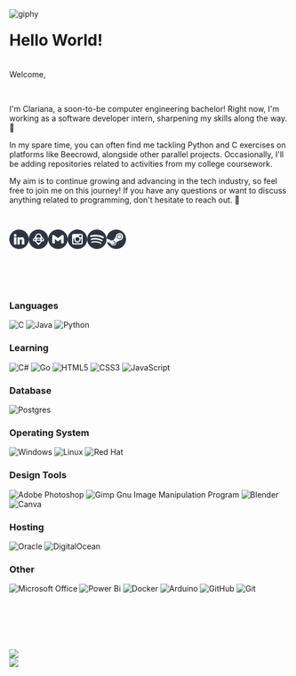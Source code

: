 <!--suppress HtmlDeprecatedAttribute -->
<img align='left' src="https://media.giphy.com/media/v1.Y2lkPTc5MGI3NjExbjZ1MnphcWNidHFjOWo5ZHhpeW9ydDAxYWpvdW5naG42ZmtyaW0zaCZlcD12MV9pbnRlcm5hbF9naWZfYnlfaWQmY3Q9cw/v177Mq08vTP53QIptK/source.gif" width="60" alt="giphy"> 

# Hello World!
<br>
Welcome,  

؜᠎

I'm Clariana, a soon-to-be computer engineering bachelor! Right now,  I'm working as a software developer intern, sharpening my skills along the way. 👾

In my spare time, you can often find me tackling Python and C exercises on platforms like Beecrowd, alongside other parallel projects. Occasionally, I'll be adding repositories related to activities from my college coursework. 
  
My aim is to continue growing and advancing in the tech industry, so feel free to join me on this journey! If you have any questions or want to discuss anything related to programming, don't hesitate to reach out. 🤗   

؜᠎


<a href="https://www.linkedin.com/in/clariananogueira/">
  <img align="left" alt="LinkedIn" width="35px" src="https://raw.githubusercontent.com/Moaps/Moaps/587e867792f24868430b6c49e87292609542de69/images/LinkedinLogo2.svg" />
</a>

<a href="https://judge.beecrowd.com/pt/profile/519988">
  <img align="left" alt="Beecrowd" width="35px" src="https://raw.githubusercontent.com/Moaps/Moaps/587e867792f24868430b6c49e87292609542de69/images/BeecrowdLogo2.svg" />
</a>

<a href="mailto:clariana.nscosta@gmail.com">
  <img align="left" alt="GMail" width="35px" src="https://raw.githubusercontent.com/Moaps/Moaps/587e867792f24868430b6c49e87292609542de69/images/GmailLogo2.svg" />
</a>

<a href="https://www.instagram.com/_moaps/">
  <img align="left" alt="Instagram" width="35px" src="https://raw.githubusercontent.com/Moaps/Moaps/587e867792f24868430b6c49e87292609542de69/images/InstagramLogo2.svg" />
</a>

<a href="https://open.spotify.com/user/9x8uzndecolrc0m71iw86gx88">
  <img align="left" alt="Spotify" width="35px" src="https://raw.githubusercontent.com/Moaps/Moaps/587e867792f24868430b6c49e87292609542de69/images/SpotifyLogo2.svg" />
</a>

<a href="https://steamcommunity.com/id/moaps/">
  <img align="left" alt="Steam" width="35px" src="https://raw.githubusercontent.com/Moaps/Moaps/587e867792f24868430b6c49e87292609542de69/images/SteamLogo2.svg" />
</a>
</br>

؜᠎

#

؜᠎

### Languages
![C](https://img.shields.io/badge/c-%2300599C.svg?style=for-the-badge&logo=c&logoColor=white)
![Java](https://img.shields.io/badge/java-%23ED8B00.svg?style=for-the-badge&logo=openjdk&logoColor=white)
![Python](https://img.shields.io/badge/python-3670A0?style=for-the-badge&logo=python&logoColor=ffdd54)

### Learning
![C#](https://img.shields.io/badge/c%23-%23239120.svg?style=for-the-badge&logo=csharp&logoColor=white)
![Go](https://img.shields.io/badge/go-%2300ADD8.svg?style=for-the-badge&logo=go&logoColor=white)
![HTML5](https://img.shields.io/badge/html5-%23E34F26.svg?style=for-the-badge&logo=html5&logoColor=white)
![CSS3](https://img.shields.io/badge/css3-%231572B6.svg?style=for-the-badge&logo=css3&logoColor=white)
![JavaScript](https://img.shields.io/badge/javascript-%23323330.svg?style=for-the-badge&logo=javascript&logoColor=%23F7DF1E)

### Database
![Postgres](https://img.shields.io/badge/postgres-%23316192.svg?style=for-the-badge&logo=postgresql&logoColor=white)

### Operating System
![Windows](https://img.shields.io/badge/Windows-0078D6?style=for-the-badge&logo=windows&logoColor=white)
![Linux](https://img.shields.io/badge/Linux-FCC624?style=for-the-badge&logo=linux&logoColor=black)
![Red Hat](https://img.shields.io/badge/Red%20Hat-EE0000?style=for-the-badge&logo=redhat&logoColor=white)

### Design Tools
![Adobe Photoshop](https://img.shields.io/badge/adobe%20photoshop-%2331A8FF.svg?style=for-the-badge&logo=adobe%20photoshop&logoColor=white)
![Gimp Gnu Image Manipulation Program](https://img.shields.io/badge/Gimp-657D8B?style=for-the-badge&logo=gimp&logoColor=FFFFFF)
![Blender](https://img.shields.io/badge/blender-%23F5792A.svg?style=for-the-badge&logo=blender&logoColor=white)
![Canva](https://img.shields.io/badge/Canva-%2300C4CC.svg?style=for-the-badge&logo=Canva&logoColor=white)

### Hosting
![Oracle](https://img.shields.io/badge/Oracle-F80000?style=for-the-badge&logo=oracle&logoColor=white)
![DigitalOcean](https://img.shields.io/badge/DigitalOcean-%230167ff.svg?style=for-the-badge&logo=digitalOcean&logoColor=white)

### Other
![Microsoft Office](https://img.shields.io/badge/Microsoft_Office-D83B01?style=for-the-badge&logo=microsoft-office&logoColor=white)
![Power Bi](https://img.shields.io/badge/power_bi-F2C811?style=for-the-badge&logo=powerbi&logoColor=black)
![Docker](https://img.shields.io/badge/docker-%230db7ed.svg?style=for-the-badge&logo=docker&logoColor=white)
![Arduino](https://img.shields.io/badge/-Arduino-00979D?style=for-the-badge&logo=Arduino&logoColor=white)
![GitHub](https://img.shields.io/badge/github-%23121011.svg?style=for-the-badge&logo=github&logoColor=white)
![Git](https://img.shields.io/badge/git-%23F05033.svg?style=for-the-badge&logo=git&logoColor=white)

؜᠎

#

؜᠎

<img src="https://github-readme-stats.vercel.app/api?username=Moaps&show_icons=true&theme=nord" align="left" width="400" >
<img src="https://github-readme-streak-stats.herokuapp.com/?user=Moaps&theme=nord" align="left" width="425" >
